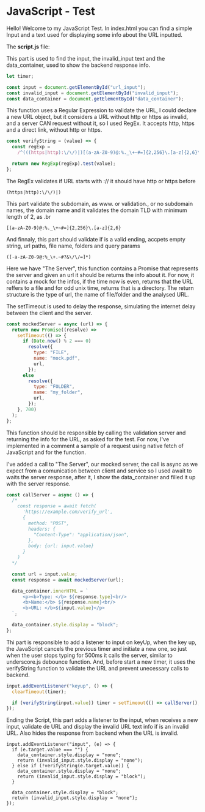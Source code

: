 # JavaScript - Test

Hello! Welcome to my JavaScript Test. In index.html you can find a simple Input and a text used for displaying some info about the URL inputted.

The **script.js** file:

This part is used to find the input, the invalid_input text and the data_container, used to show the backend response info.

```js
let timer;

const input = document.getElementById("url_input");
const invalid_input = document.getElementById("invalid_input");
const data_container = document.getElementById("data_container");
```

This function uses a Regular Expression to validate the URL, I could declare a new URL object, but it considers a URL without http or https as invalid, and a server CAN request without it, so I used RegEx. It accepts http, https and a direct link, without http or https.

```js
const verifyString = (value) => {
  const regExp =
    /^(((https|http):\/\/)|)[(a-zA-Z0-9)@:%._\+~#=]{2,256}\.[a-z]{2,6}\b([-a-zA-Z0-9@:%_\+.~#?&\/\/=]*)/;

  return new RegExp(regExp).test(value);
};
```

The RegEx validates if URL starts with :// it should have http or https before

```
(https|http):\/\/)|)
```

This part validate the subdomain, as www. or validation., or no subdomain names, the domain name and it validates the domain TLD with minimum length of 2, as .br

```
[(a-zA-Z0-9)@:%._\+~#=]{2,256}\.[a-z]{2,6}
```

And finnaly, this part should validate if is a valid ending, accpets empty string, url paths, file name, folders and query params

```
([-a-zA-Z0-9@:%_\+.~#?&\/\/=]*)
```

Here we have "The Server", this function contains a Promise that represents the server and given an url it should be returns the info about it. For now, it contains a mock for the infos, if the time now is even, returns that the URL reffers to a file and for odd unix time, returns that is a directory. The return structure is the type of url, the name of file/folder and the analysed URL.

The setTimeout is used to delay the response, simulating the internet delay between the client and the server.

```js
const mockedServer = async (url) => {
  return new Promise((resolve) =>
    setTimeout(() => {
      if (Date.now() % 2 === 0)
        resolve({
          type: "FILE",
          name: "mock.pdf",
          url,
        });
      else
        resolve({
          type: "FOLDER",
          name: "my_folder",
          url,
        });
    }, 700)
  );
};
```

This function should be responsible by calling the validation server and returning the info for the URL, as asked for the test. For now, I've implemented in a comment a sample of a request using native fetch of JavaScript and for the function.

I've added a call to "The Server", our mocked server, the call is async as we expect from a comunication between client and service so I used await to waits the server response, after it, I show the data_container and filled it up with the server response.

```js
const callServer = async () => {
  /*
    const response = await fetch(
      'https://example.com/verify_url',
      {
        method: "POST",
        headers: {
          "Content-Type": "application/json",
        },
        body: {url: input.value}
      }
    )
  */

  const url = input.value;
  const response = await mockedServer(url);

  data_container.innerHTML = `
      <p><b>Type: </b> ${response.type}<br/>
      <b>Name:</b> ${response.name}<br/>
      <b>URL: </b>${input.value}</p>
  `;

  data_container.style.display = "block";
};
```

Thi part is responsible to add a listener to input on keyUp, when the key up, the JavaScript cancels the previous timer and initiate a new one, so just when the user stops typing for 500ms it calls the server, similar to underscore.js debounce function. And, before start a new timer, it uses the verifyString function to validate the URL and prevent unecessary calls to backend.

```js
input.addEventListener("keyup", () => {
  clearTimeout(timer);

  if (verifyString(input.value)) timer = setTimeout(() => callServer(), 500);
});
```

Ending the Script, this part adds a listener to the input, when receives a new input, validate de URL and display the invalid URL text info if is an invalid URL. Also hides the response from backend when the URL is invalid.

```
input.addEventListener("input", (e) => {
  if (e.target.value === "") {
    data_container.style.display = "none";
    return (invalid_input.style.display = "none");
  } else if (!verifyString(e.target.value)) {
    data_container.style.display = "none";
    return (invalid_input.style.display = "block");
  }

  data_container.style.display = "block";
  return (invalid_input.style.display = "none");
});
```
